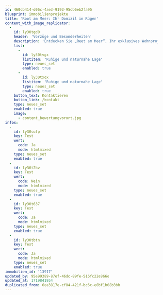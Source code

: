 ```yaml
---
id: 460cb414-d06c-4ae3-9193-95cb6eb2fa95
blueprint: immobilienprojekte
title: 'Root am Meer: Ihr Domizil in Rügen'
content_with_image_replicator:
  -
    id: ly30tgd0
    header: 'Vorzüge und Besonderheiten'
    description: 'Entdecken Sie „Reet am Meer“, Ihr exklusives Wohnprojekt auf Rügen, das Ruhe, Natur und individuelle Gestaltungsmöglichkeiten vereint. Gelegen auf der malerischen Halbinsel Wittow, nahe der Steilküste um Kap Arkona, bietet dieses einzigartige Baugebiet mehr als nur Wohnraum. Es ist eine Einladung, Teil einer Gemeinschaft zu werden, die Wert auf Individualität, Nachhaltigkeit und die Schönheit der Ostsee legt.'
    list:
      -
        id: ly30tvgx
        listitem: 'Ruhige und naturnahe Lage'
        type: neues_set
        enabled: true
      -
        id: ly30txox
        listitem: 'Ruhige und naturnahe Lage'
        type: neues_set
        enabled: true
    button_text: Kontaktieren
    button_link: /kontakt
    type: neues_set
    enabled: true
    image:
      - content_bewertungvorort.jpg
infos:
  -
    id: ly30sulp
    key: Test
    wert:
      code: Ja
      mode: htmlmixed
    type: neues_set
    enabled: true
  -
    id: ly30t2bv
    key: Test
    wert:
      code: Nein
      mode: htmlmixed
    type: neues_set
    enabled: true
  -
    id: ly30t637
    key: Test
    wert:
      code: Ja
      mode: htmlmixed
    type: neues_set
    enabled: true
  -
    id: ly30tbtn
    key: Test
    wert:
      code: Ja
      mode: htmlmixed
    type: neues_set
    enabled: true
immobilien_id: '13917'
updated_by: 95e99389-87ef-46dc-89fe-516fc22e966e
updated_at: 1719841954
duplicated_from: 6ea3817e-cf84-421f-bc6c-e0bf1b08b3bb
---
```


